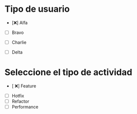 # Tipo de usuario
- [❌] Alfa
- [ ] Bravo 
- [ ] Charlie
- [ ] Delta


# Seleccione el tipo de actividad
- [ ❌] Feature
- [ ] Hotfix
- [ ] Refactor
- [ ] Performance

